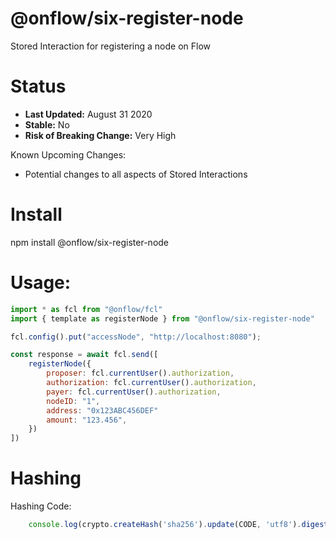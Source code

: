 # @onflow/six-register-node

Stored Interaction for registering a node on Flow

# Status

- **Last Updated:** August 31 2020
- **Stable:** No
- **Risk of Breaking Change:** Very High

Known Upcoming Changes:

- Potential changes to all aspects of Stored Interactions

# Install

npm install @onflow/six-register-node

# Usage:

```javascript
import * as fcl from "@onflow/fcl"
import { template as registerNode } from "@onflow/six-register-node"

fcl.config().put("accessNode", "http://localhost:8080");

const response = await fcl.send([
    registerNode({
        proposer: fcl.currentUser().authorization,
        authorization: fcl.currentUser().authorization,     
        payer: fcl.currentUser().authorization,
        nodeID: "1",
        address: "0x123ABC456DEF"                                           
        amount: "123.456",                                   
    })
])

```

# Hashing

Hashing Code:
```javascript
    console.log(crypto.createHash('sha256').update(CODE, 'utf8').digest('hex'))
```